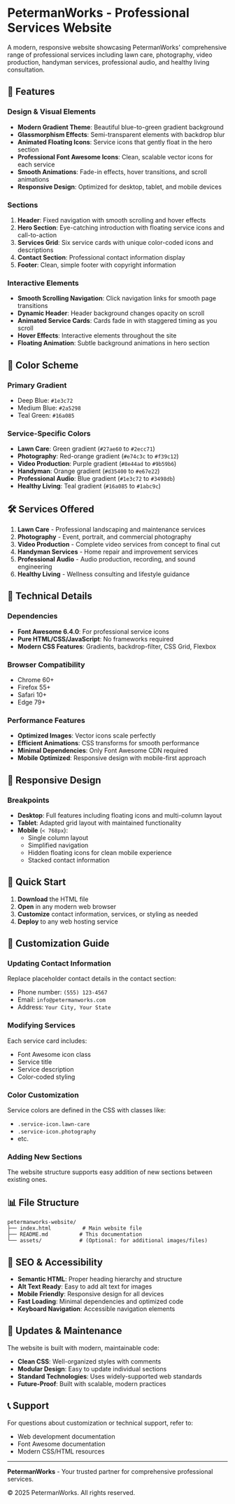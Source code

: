 # PetermanWorks - Professional Services Website

A modern, responsive website showcasing PetermanWorks' comprehensive range of professional services including lawn care, photography, video production, handyman services, professional audio, and healthy living consultation.

## 🌟 Features

### Design & Visual Elements
- **Modern Gradient Theme**: Beautiful blue-to-green gradient background
- **Glassmorphism Effects**: Semi-transparent elements with backdrop blur
- **Animated Floating Icons**: Service icons that gently float in the hero section
- **Professional Font Awesome Icons**: Clean, scalable vector icons for each service
- **Smooth Animations**: Fade-in effects, hover transitions, and scroll animations
- **Responsive Design**: Optimized for desktop, tablet, and mobile devices

### Sections
1. **Header**: Fixed navigation with smooth scrolling and hover effects
2. **Hero Section**: Eye-catching introduction with floating service icons and call-to-action
3. **Services Grid**: Six service cards with unique color-coded icons and descriptions
4. **Contact Section**: Professional contact information display
5. **Footer**: Clean, simple footer with copyright information

### Interactive Elements
- **Smooth Scrolling Navigation**: Click navigation links for smooth page transitions
- **Dynamic Header**: Header background changes opacity on scroll
- **Animated Service Cards**: Cards fade in with staggered timing as you scroll
- **Hover Effects**: Interactive elements throughout the site
- **Floating Animation**: Subtle background animations in hero section

## 🎨 Color Scheme

### Primary Gradient
- Deep Blue: `#1e3c72`
- Medium Blue: `#2a5298`
- Teal Green: `#16a085`

### Service-Specific Colors
- **Lawn Care**: Green gradient (`#27ae60` to `#2ecc71`)
- **Photography**: Red-orange gradient (`#e74c3c` to `#f39c12`)
- **Video Production**: Purple gradient (`#8e44ad` to `#9b59b6`)
- **Handyman**: Orange gradient (`#d35400` to `#e67e22`)
- **Professional Audio**: Blue gradient (`#1e3c72` to `#3498db`)
- **Healthy Living**: Teal gradient (`#16a085` to `#1abc9c`)

## 🛠️ Services Offered

1. **Lawn Care** - Professional landscaping and maintenance services
2. **Photography** - Event, portrait, and commercial photography
3. **Video Production** - Complete video services from concept to final cut
4. **Handyman Services** - Home repair and improvement services
5. **Professional Audio** - Audio production, recording, and sound engineering
6. **Healthy Living** - Wellness consulting and lifestyle guidance

## 🔧 Technical Details

### Dependencies
- **Font Awesome 6.4.0**: For professional service icons
- **Pure HTML/CSS/JavaScript**: No frameworks required
- **Modern CSS Features**: Gradients, backdrop-filter, CSS Grid, Flexbox

### Browser Compatibility
- Chrome 60+
- Firefox 55+
- Safari 10+
- Edge 79+

### Performance Features
- **Optimized Images**: Vector icons scale perfectly
- **Efficient Animations**: CSS transforms for smooth performance
- **Minimal Dependencies**: Only Font Awesome CDN required
- **Mobile Optimized**: Responsive design with mobile-first approach

## 📱 Responsive Design

### Breakpoints
- **Desktop**: Full features including floating icons and multi-column layout
- **Tablet**: Adapted grid layout with maintained functionality
- **Mobile** (`< 768px`): 
  - Single column layout
  - Simplified navigation
  - Hidden floating icons for clean mobile experience
  - Stacked contact information

## 🚀 Quick Start

1. **Download** the HTML file
2. **Open** in any modern web browser
3. **Customize** contact information, services, or styling as needed
4. **Deploy** to any web hosting service

## 📝 Customization Guide

### Updating Contact Information
Replace placeholder contact details in the contact section:
- Phone number: `(555) 123-4567`
- Email: `info@petermanworks.com`
- Address: `Your City, Your State`

### Modifying Services
Each service card includes:
- Font Awesome icon class
- Service title
- Service description
- Color-coded styling

### Color Customization
Service colors are defined in the CSS with classes like:
- `.service-icon.lawn-care`
- `.service-icon.photography`
- etc.

### Adding New Sections
The website structure supports easy addition of new sections between existing ones.

## 📊 File Structure

```
petermanworks-website/
├── index.html          # Main website file
├── README.md          # This documentation
└── assets/            # (Optional: for additional images/files)
```

## 🎯 SEO & Accessibility

- **Semantic HTML**: Proper heading hierarchy and structure
- **Alt Text Ready**: Easy to add alt text for images
- **Mobile Friendly**: Responsive design for all devices
- **Fast Loading**: Minimal dependencies and optimized code
- **Keyboard Navigation**: Accessible navigation elements

## 🔄 Updates & Maintenance

The website is built with modern, maintainable code:
- **Clean CSS**: Well-organized styles with comments
- **Modular Design**: Easy to update individual sections
- **Standard Technologies**: Uses widely-supported web standards
- **Future-Proof**: Built with scalable, modern practices

## 📞 Support

For questions about customization or technical support, refer to:
- Web development documentation
- Font Awesome documentation
- Modern CSS/HTML resources

---

**PetermanWorks** - Your trusted partner for comprehensive professional services.

© 2025 PetermanWorks. All rights reserved.
